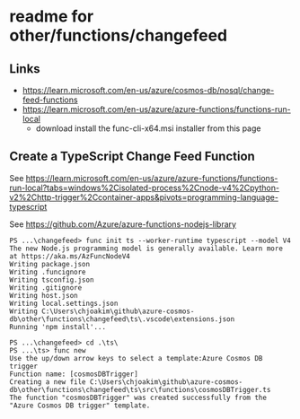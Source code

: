 # readme for other/functions/changefeed 

## Links

- https://learn.microsoft.com/en-us/azure/cosmos-db/nosql/change-feed-functions
- https://learn.microsoft.com/en-us/azure/azure-functions/functions-run-local
  - download install the func-cli-x64.msi installer from this page

## Create a TypeScript Change Feed Function

See https://learn.microsoft.com/en-us/azure/azure-functions/functions-run-local?tabs=windows%2Cisolated-process%2Cnode-v4%2Cpython-v2%2Chttp-trigger%2Ccontainer-apps&pivots=programming-language-typescript

See https://github.com/Azure/azure-functions-nodejs-library


```
PS ...\changefeed> func init ts --worker-runtime typescript --model V4
The new Node.js programming model is generally available. Learn more at https://aka.ms/AzFuncNodeV4
Writing package.json
Writing .funcignore
Writing tsconfig.json
Writing .gitignore
Writing host.json
Writing local.settings.json
Writing C:\Users\chjoakim\github\azure-cosmos-db\other\functions\changefeed\ts\.vscode\extensions.json
Running 'npm install'...

PS ...\changefeed> cd .\ts\
PS ...\ts> func new
Use the up/down arrow keys to select a template:Azure Cosmos DB trigger
Function name: [cosmosDBTrigger]
Creating a new file C:\Users\chjoakim\github\azure-cosmos-db\other\functions\changefeed\ts\src\functions\cosmosDBTrigger.ts
The function "cosmosDBTrigger" was created successfully from the "Azure Cosmos DB trigger" template.

```


